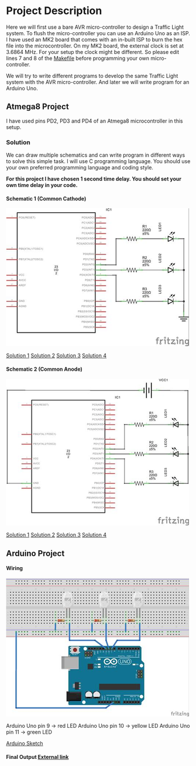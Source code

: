 # Project Description

Here we will first use a bare AVR micro-controller to design a Traffic Light system. To flush the micro-controller
you can use an Arduino Uno as an ISP. I have used an MK2 board that comes with an in-built ISP to burn the hex file into the microcontroller. On my MK2 board, the external clock is set at 3.6864 MHz. For your setup the clock might be different. So please
edit lines 7 and 8 of the [Makefile](https://github.com/piLinux/funWare/blob/master/003.%20Traffic%20Light/Makefile)
before programming your own micro-controller.

We will try to write different programs to develop the same Traffic Light system with the AVR micro-controller. And later we will
write program for an Arduino Uno.

## Atmega8 Project

I have used pins PD2, PD3 and PD4 of an Atmega8 microcontroller in this setup.

### Solution

We can draw multiple schematics and can write program in different ways to solve this simple task. I will use C programming language.
You should use your own preferred programming language and coding style.

__For this project I have chosen 1 second time delay. You should set your own time delay in your code.__ 

#### Schematic 1 (Common Cathode)

![Traffic Light Schematic Common Cathode](TrafficLightSchematicCommonCathode.jpg)

[Solution 1](Schematic1_Solution1.c)
[Solution 2](Schematic1_Solution2.c)
[Solution 3](Schematic1_Solution3.c)
[Solution 4](Schematic1_Solution4.c)

#### Schematic 2 (Common Anode)

![Traffic Light Schematic Common Anode](TrafficLightSchematicCommonAnode.jpg)

[Solution 1](Schematic2_Solution1.c)
[Solution 2](Schematic2_Solution2.c)
[Solution 3](Schematic2_Solution3.c)
[Solution 4](Schematic2_Solution4.c)

## Arduino Project

#### Wiring

![Traffic Light With Arduino Uno](TrafficLightWithArduinoUno.jpg)

Arduino Uno pin 9 -> red LED
Arduino Uno pin 10 -> yellow LED
Arduino Uno pin 11 -> green LED

[Arduino Sketch](ArduinoUnoProject.ino)

#### Final Output [External link](https://vimeo.com/205972612)
